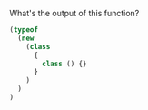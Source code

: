 What's the output of this function?

```javascript
(typeof
  (new
    (class
      {
        class () {}
      }
    )
  )
)
```
